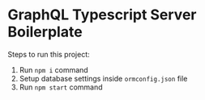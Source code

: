 # GraphQL Typescript Server Boilerplate

Steps to run this project:

1. Run `npm i` command
2. Setup database settings inside `ormconfig.json` file
3. Run `npm start` command
